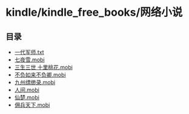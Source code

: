 # kindle/kindle_free_books/网络小说

<!-- summary -->
## 目录

- [一代军师.txt](/kindle/kindle_free_books/网络小说/一代军师.txt)
- [七夜雪.mobi](/kindle/kindle_free_books/网络小说/七夜雪.mobi)
- [三生三世 十里桃花.mobi](/kindle/kindle_free_books/网络小说/三生三世%20十里桃花.mobi)
- [不负如来不负卿.mobi](/kindle/kindle_free_books/网络小说/不负如来不负卿.mobi)
- [九州缥缈录.mobi](/kindle/kindle_free_books/网络小说/九州缥缈录.mobi)
- [人间.mobi](/kindle/kindle_free_books/网络小说/人间.mobi)
- [仙楚.mobi](/kindle/kindle_free_books/网络小说/仙楚.mobi)
- [佣兵天下.mobi](/kindle/kindle_free_books/网络小说/佣兵天下.mobi)

<!-- SUMMARY_AUTO @ https://github.com/LeungGeorge -->
<!-- summary -->
